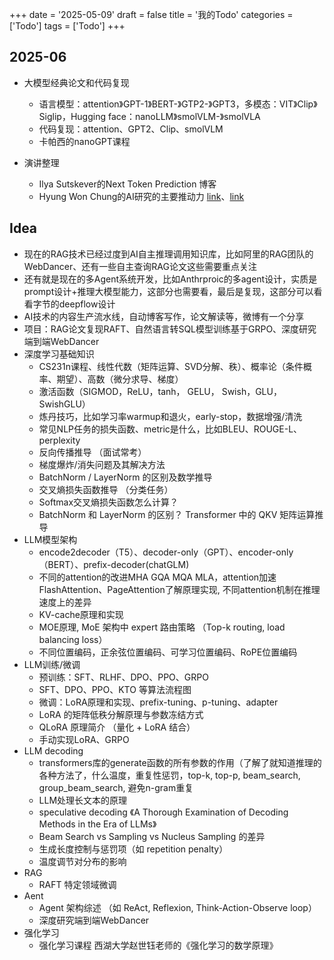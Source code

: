 +++ 
date = '2025-05-09' 
draft = false 
title = '我的Todo' 
categories = ['Todo'] 
tags = ['Todo'] 
+++

## 2025-06

- 大模型经典论文和代码复现
  - 语言模型：attention》GPT-1》BERT-》GTP2-》GPT3，多模态：VIT》Clip》Siglip，Hugging face：nanoLLM》smolVLM-》smolVLA
  - 代码复现：attention、GPT2、Clip、smolVLM
  - 卡帕西的nanoGPT课程

- 演讲整理
  - Ilya Sutskever的Next Token Prediction 博客
  - Hyung Won Chung的AI研究的主要推动力 [link](https://mp.weixin.qq.com/s?__biz=MzA3MzI4MjgzMw==&mid=2650922111&idx=2&sn=69ae67a08b5ffd782d7bd25d94e6ed7a&chksm=84e41801b393911720f779edaa704cc703a4871b96dd75eff9b599470090e8eb5d50034cebe0&scene=21#wechat_redirect)、[link](https://mp.weixin.qq.com/s?__biz=MzA3MzI4MjgzMw==&mid=2650893355&idx=1&sn=5911ccc05abf5177bb71a47ea5a748c8&chksm=84e4a855b39321434a2a386c9f359979da99dd441e6cf8f88062f1e909ad8f5b9b24198d1edb&scene=21#wechat_redirect)

## Idea

- 现在的RAG技术已经过度到AI自主推理调用知识库，比如阿里的RAG团队的WebDancer、还有一些自主查询RAG论文这些需要重点关注
- 还有就是现在的多Agent系统开发，比如Anthrproic的多agent设计，实质是prompt设计+推理大模型能力，这部分也需要看，最后是复现，这部分可以看看字节的deepflow设计
- AI技术的内容生产流水线，自动博客写作，论文解读等，微博有一个分享
- 项目：RAG论文复现RAFT、自然语言转SQL模型训练基于GRPO、深度研究端到端WebDancer
- 深度学习基础知识
  - CS231n课程、线性代数（矩阵运算、SVD分解、秩）、概率论（条件概率、期望）、高数（微分求导、梯度）
  - 激活函数（SIGMOD，ReLU，tanh， GELU， Swish，GLU， SwishGLU）
  - 炼丹技巧，比如学习率warmup和退火，early-stop，数据增强/清洗
  - 常见NLP任务的损失函数、metric是什么，比如BLEU、ROUGE-L、perplexity
  - 反向传播推导 （面试常考）
  - 梯度爆炸/消失问题及其解决方法
  - BatchNorm / LayerNorm 的区别及数学推导
  - 交叉熵损失函数推导 （分类任务）
  - Softmax交叉熵损失函数怎么计算？
  - BatchNorm 和 LayerNorm 的区别？
Transformer 中的 QKV 矩阵运算推导
- LLM模型架构
  - encode2decoder（T5）、decoder-only（GPT）、encoder-only（BERT）、prefix-decoder(chatGLM)
  - 不同的attention的改进MHA GQA MQA MLA，attention加速FlashAttention、PageAttention了解原理实现, 不同attention机制在推理速度上的差异
  - KV-cache原理和实现
  - MOE原理, MoE 架构中 expert 路由策略 （Top-k routing, load balancing loss）
  - 不同位置编码，正余弦位置编码、可学习位置编码、RoPE位置编码
- LLM训练/微调
  - 预训练：SFT、RLHF、DPO、PPO、GRPO
  - SFT、DPO、PPO、KTO 等算法流程图
  - 微调：LoRA原理和实现、prefix-tuning、p-tuning、adapter
  - LoRA 的矩阵低秩分解原理与参数冻结方式
  - QLoRA 原理简介 （量化 + LoRA 结合）
  - 手动实现LoRA、GRPO
- LLM decoding
  - transformers库的generate函数的所有参数的作用（了解了就知道推理的各种方法了，什么温度，重复性惩罚，top-k, top-p, beam_search, group_beam_search, 避免n-gram重复
  - LLM处理长文本的原理
  - speculative decoding 《A Thorough Examination of Decoding Methods in the Era of LLMs》
  - Beam Search vs Sampling vs Nucleus Sampling 的差异
  - 生成长度控制与惩罚项（如 repetition penalty）
  - 温度调节对分布的影响
- RAG
  - RAFT 特定领域微调
- Aent
  - Agent 架构综述 （如 ReAct, Reflexion, Think-Action-Observe loop）
  - 深度研究端到端WebDancer
- 强化学习
  - 强化学习课程 西湖大学赵世钰老师的《强化学习的数学原理》



